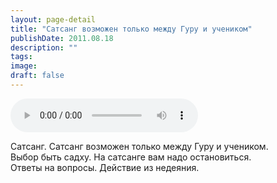 ```yaml
---
layout: page-detail
title: "Сатсанг возможен только между Гуру и учеником"
publishDate: 2011.08.18
description: ""
tags:
image:
draft: false
---
```


<audio title="2011.08.18 - Сатсанг возможен только между Гуру и учеником.mp3" src="/upload/iblock/cf1/cf1e118486ff149006141bb6aeddf94f.mp3" controls=""></audio>

 Сатсанг. Сатсанг возможен только между Гуру и учеником.  
 Выбор быть садху. На сатсанге вам надо остановиться.  
 Ответы на вопросы. Действие из недеяния.  

  
